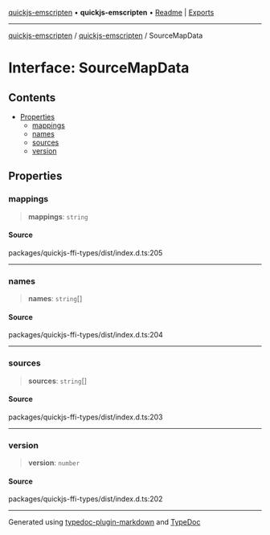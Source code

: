 [quickjs-emscripten](../../packages.md) • **quickjs-emscripten** • [Readme](../README.md) \| [Exports](../exports.md)

***

[quickjs-emscripten](../../packages.md) / [quickjs-emscripten](../exports.md) / SourceMapData

# Interface: SourceMapData

## Contents

- [Properties](SourceMapData.md#properties)
  - [mappings](SourceMapData.md#mappings)
  - [names](SourceMapData.md#names)
  - [sources](SourceMapData.md#sources)
  - [version](SourceMapData.md#version)

## Properties

### mappings

> **mappings**: `string`

#### Source

packages/quickjs-ffi-types/dist/index.d.ts:205

***

### names

> **names**: `string`[]

#### Source

packages/quickjs-ffi-types/dist/index.d.ts:204

***

### sources

> **sources**: `string`[]

#### Source

packages/quickjs-ffi-types/dist/index.d.ts:203

***

### version

> **version**: `number`

#### Source

packages/quickjs-ffi-types/dist/index.d.ts:202

***

Generated using [typedoc-plugin-markdown](https://www.npmjs.com/package/typedoc-plugin-markdown) and [TypeDoc](https://typedoc.org/)
